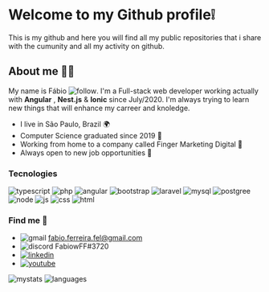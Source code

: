 # Welcome to my Github profile❕
This is my github and here you will find all my public repositories that i share with the cumunity and all my activity on github.
## About me 👨‍💻
My name is Fábio ![follow](https://img.shields.io/github/followers/FabioFerreira.svg?style=social&label=Follow&maxAge=2592000). I'm a Full-stack web developer working actually with **Angular** , **Nest.js** & **Ionic** since July/2020. I'm always trying to learn new things that will enhance my carreer and knoledge.

 - I live in São Paulo, Brazil 🌍
 - Computer Science graduated since 2019 🏫
 - Working from home to a company called Finger Marketing Digital 💼
 - Always open to new job opportunities 🤝

### Tecnologies 
![typescript](https://img.shields.io/badge/TypeScript-007ACC?style=for-the-badge&logo=typescript&logoColor=white) ![php](https://img.shields.io/badge/PHP-777BB4?style=for-the-badge&logo=php&logoColor=white) ![angular](https://img.shields.io/badge/Angular-DD0031?style=for-the-badge&logo=angular&logoColor=white) ![bootstrap](https://img.shields.io/badge/Bootstrap-563D7C?style=for-the-badge&logo=bootstrap&logoColor=white) ![laravel](https://img.shields.io/badge/Laravel-FF2D20?style=for-the-badge&logo=laravel&logoColor=white) ![mysql](https://img.shields.io/badge/MySQL-00000F?style=for-the-badge&logo=mysql&logoColor=white) ![postgree](https://img.shields.io/badge/PostgreSQL-316192?style=for-the-badge&logo=postgresql&logoColor=white) ![node](https://img.shields.io/badge/Node.js-43853D?style=for-the-badge&logo=node.js&logoColor=white) ![js](https://img.shields.io/badge/JavaScript-F7DF1E?style=for-the-badge&logo=javascript&logoColor=black) ![css](https://img.shields.io/badge/CSS-239120?&style=for-the-badge&logo=css3&logoColor=white) ![html](https://img.shields.io/badge/HTML-239120?style=for-the-badge&logo=html5&logoColor=white)
### Find me 📧

 - ![gmail](https://img.shields.io/badge/Gmail-D14836?style=for-the-badge&logo=gmail&logoColor=white) fabio.ferreira.fel@gmail.com
 - ![discord](https://img.shields.io/badge/Discord-7289DA?style=for-the-badge&logo=discord&logoColor=white) FabiowFF#3720
 - [![linkedin](https://img.shields.io/badge/LinkedIn-0077B5?style=for-the-badge&logo=linkedin&logoColor=white)](https://www.linkedin.com/in/fabio-ferreira-feltrim-840a74185/)
 - [![youtube](https://img.shields.io/badge/YouTube-FF0000?style=for-the-badge&logo=youtube&logoColor=white)](https://www.youtube.com/channel/UCx9rYm9jsa3i9daJDHwhteQ)

![mystats](https://github-readme-stats.vercel.app/api?username=FabiowFerreira&theme=blue-green) ![languages](https://github-readme-stats.vercel.app/api/top-langs/?username=FabiowFerreira&theme=blue-green)



